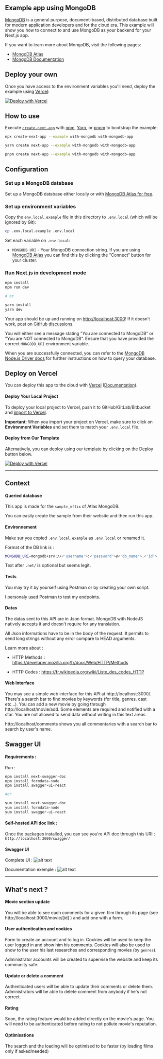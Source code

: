 ## Example app using MongoDB

[MongoDB](https://www.mongodb.com/) is a general purpose, document-based, distributed database built for modern application developers and for the cloud era. This example will show you how to connect to and use MongoDB as your backend for your Next.js app.

If you want to learn more about MongoDB, visit the following pages:

- [MongoDB Atlas](https://mongodb.com/atlas)
- [MongoDB Documentation](https://docs.mongodb.com/)

## Deploy your own

Once you have access to the environment variables you'll need, deploy the example using [Vercel](https://vercel.com?utm_source=github&utm_medium=readme&utm_campaign=next-example):

[![Deploy with Vercel](https://vercel.com/button)](https://vercel.com/new/clone?project-name=with-mongodb&repository-name=with-mongodb&repository-url=https%3A%2F%2Fgithub.com%2Fvercel%2Fnext.js%2Ftree%2Fcanary%2Fexamples%2Fwith-mongodb&integration-ids=oac_jnzmjqM10gllKmSrG0SGrHOH)

## How to use

Execute [`create-next-app`](https://github.com/vercel/next.js/tree/canary/packages/create-next-app) with [npm](https://docs.npmjs.com/cli/init), [Yarn](https://yarnpkg.com/lang/en/docs/cli/create/), or [pnpm](https://pnpm.io) to bootstrap the example:

```bash
npx create-next-app --example with-mongodb with-mongodb-app
```

```bash
yarn create next-app --example with-mongodb with-mongodb-app
```

```bash
pnpm create next-app --example with-mongodb with-mongodb-app
```

## Configuration

### Set up a MongoDB database

Set up a MongoDB database either locally or with [MongoDB Atlas for free](https://mongodb.com/atlas).

### Set up environment variables

Copy the `env.local.example` file in this directory to `.env.local` (which will be ignored by Git):

```bash
cp .env.local.example .env.local
```

Set each variable on `.env.local`:

- `MONGODB_URI` - Your MongoDB connection string. If you are using [MongoDB Atlas](https://mongodb.com/atlas) you can find this by clicking the "Connect" button for your cluster.

### Run Next.js in development mode

```bash
npm install
npm run dev

# or

yarn install
yarn dev
```

Your app should be up and running on [http://localhost:3000](http://localhost:3000)! If it doesn't work, post on [GitHub discussions](https://github.com/vercel/next.js/discussions).

You will either see a message stating "You are connected to MongoDB" or "You are NOT connected to MongoDB". Ensure that you have provided the correct `MONGODB_URI` environment variable.

When you are successfully connected, you can refer to the [MongoDB Node.js Driver docs](https://mongodb.github.io/node-mongodb-native/3.4/tutorials/collections/) for further instructions on how to query your database.

## Deploy on Vercel

You can deploy this app to the cloud with [Vercel](https://vercel.com?utm_source=github&utm_medium=readme&utm_campaign=next-example) ([Documentation](https://nextjs.org/docs/deployment)).

#### Deploy Your Local Project

To deploy your local project to Vercel, push it to GitHub/GitLab/Bitbucket and [import to Vercel](https://vercel.com/new?utm_source=github&utm_medium=readme&utm_campaign=next-example).

**Important**: When you import your project on Vercel, make sure to click on **Environment Variables** and set them to match your `.env.local` file.

#### Deploy from Our Template

Alternatively, you can deploy using our template by clicking on the Deploy button below.

[![Deploy with Vercel](https://vercel.com/button)](https://vercel.com/new/clone?project-name=with-mongodb&repository-name=with-mongodb&repository-url=https%3A%2F%2Fgithub.com%2Fvercel%2Fnext.js%2Ftree%2Fcanary%2Fexamples%2Fwith-mongodb&integration-ids=oac_jnzmjqM10gllKmSrG0SGrHOH)

--------------------

## Context

#### Queried database

This app is made for the `sample_mflix` of Atlas MongoDB.

You can easily create the sample from their website and then run this app.

#### Environnement

Make sur you copied `.env.local.example` as `.env.local` or renamed it.

Format of the DB link is :
```bash
MONGODB_URI=mongodb+srv://<'username'>:<'password'>@<'db_name'>.<'id'>.mongodb.net/?retryWrites=true&w=majority
```
Text after `.net/` is optional but seems legit.

#### Tests

You may try it by yourself using Postman or by creating your own script.

I personaly used Postman to test my endpoints.

#### Datas

The datas sent to this API are in Json format. MongoDB with NodeJS natively accepts it and doesn't require for any translation.

All Json informations have to be in the body of the request. It permits to send long strings without any error compare to HEAD arguments.

Learn more about :

 - HTTP Methods : https://developer.mozilla.org/fr/docs/Web/HTTP/Methods

 - HTTP Codes : https://fr.wikipedia.org/wiki/Liste_des_codes_HTTP 

#### Web Interface

You may see a simple web interface for this API at http://localhost:3000/.
There's a search bar to find movies by keywords (for title, genres, cast etc...).
You can add a new movie by going through http://localhost/movie/add. Some elements are required and notified with a star. You are not allowed to send data without writing in this text areas. 

http://localhost/comments shows you all commentaries with a search bar to search by user's name.


## Swagger UI

#### Requirements :

Run :
```bash
npm install next-swagger-doc
npm install formdata-node
npm install swagger-ui-react

#or

yum install next-swagger-doc
yum install formdata-node
yum install swagger-ui-react
```

#### Self-hosted API doc link :

Once the packages installed, you can see you're API doc through this URI :
`http://localhost:3000/swagger/`

#### Swagger UI

Complete UI :
![alt text](https://github.com/skrylexx/POC_MongoDB_With_JS/blob/main/images/swagger_vue.png?raw=true)

Documentation exemple :
![alt text](https://github.com/skrylexx/POC_MongoDB_With_JS/blob/main/images/api_call.png?raw=true)

----------------------

## What's next ?

#### Movie section update

You will be able to see each comments for a given film through its page (see http://localhost:3000/movie/[id] ) and add one with a form.

#### User authentication and cookies

Form to create an account and to log in. Cookies will be used to keep the user logged in and show him his comments.
Cookies will also be used to show to the user his last researches and corresponding movies (by `genres`).

Administrator accounts will be created to supervise the website and keep its community safe.

#### Update or delete a comment

Authenticated users will be able to update their comments or delete them. Administrators will be able to delete comment from anybody if he's not correct.

#### Rating

Soon, the rating feature would be added directly on the movie's page. You will need to be authenticated before rating to not pollute movie's reputation.

#### Optimisations

The search and the loading will be optimised to be faster (by loading films only if asked/needed)